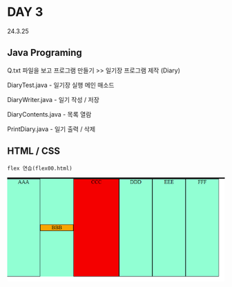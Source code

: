 # DAY 3
24.3.25

## Java Programing

Q.txt 파일을 보고 프로그램 만들기 >> 일기장 프로그램 제작 (Diary)

DiaryTest.java - 일기장 실행 메인 매소드

DiaryWriter.java - 일기 작성 / 저장

DiaryContents.java - 목록 열람

PrintDiary.java - 일기 출력 / 삭제

## HTML / CSS

    flex 연습(flex00.html)

![이미지](./img/flex.PNG)
